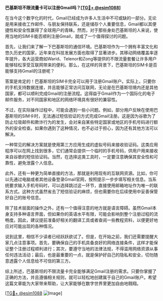 **巴基斯坦不限流量卡可以注册Gmail吗？[[TG💪+ @esim1088](https://t.me/s/esim1088)]**

在当今这个数字化的时代，Gmail已经成为许多人生活中不可或缺的一部分。无论是用来接收工作邮件、与朋友保持联系，还是储存个人重要信息，Gmail都以其便捷性和安全性赢得了全球用户的青睐。然而，对于那些身处巴基斯坦的人来说，使用当地的SIM卡能否顺利注册Gmail，就成了一个值得探讨的问题。

首先，让我们来了解一下巴基斯坦的通信环境。巴基斯坦作为一个拥有丰富文化和悠久历史的国家，近年来在科技发展方面也取得了显著进步。其移动网络覆盖率逐年提升，各大运营商如Warid、Telenor和Zong等提供的不限流量套餐让许多用户能够轻松享受互联网带来的便利。那么，在这样的背景下，巴基斯坦的SIM卡是否能够支持Gmail的注册呢？

答案是肯定的！巴基斯坦的SIM卡完全可以用于注册Gmail账户。实际上，只要你的手机支持数据连接，并且能够正常访问互联网，无论是在巴基斯坦境内还是其他国家，都可以顺利完成Gmail的注册流程。这得益于Gmail作为一个国际化的电子邮件服务，对不同国家和地区的网络环境具有很好的兼容性。

不过，在实际操作过程中，可能会遇到一些小问题。例如，部分用户反映在使用巴基斯坦的SIM卡时，无法通过短信验证的方式完成Gmail注册。这是因为谷歌为了防止垃圾邮件和欺诈行为的发生，会对来自某些特定国家或地区的手机号码进行额外的安全检查。如果你遇到了这种情况，也不必过于担心，因为还有其他方法可以解决。

一种常见的解决方案就是使用第三方应用生成的虚拟号码来接收验证码。这类应用程序可以在网上找到很多，它们通常会提供一个临时的手机号码，供用户用来接收来自谷歌的短信验证码。当然，在选择这类工具时，一定要注意确保其安全性和可靠性，避免泄露个人信息。

此外，还有一种更为简单直接的方法，那就是利用现有的互联网资源。比如，你可以先通过电脑或者其他设备登录Gmail官网，按照提示一步步填写相关信息。当系统要求输入手机号码时，可以选择跳过这一环节，直接使用邮箱地址作为唯一的联系方式。这种方式虽然省去了短信验证的麻烦，但也需要你在后续使用中妥善保管好自己的账号信息。

除了技术层面的操作之外，还有一个值得注意的地方就是语言障碍。虽然Gmail本身支持多种语言界面，但如果你的英语水平有限，可能会影响到整个注册过程的流畅度。因此，建议提前准备好相关的翻译工具或者查阅一些教程资料，以便更好地应对可能出现的各种情况。

说到这里，相信不少读者已经跃跃欲试了。但是，在开始之前，我们还需要提醒大家几点注意事项。首先，要确保自己的手机具备良好的网络连接条件，这样才能保证整个注册过程顺利进行；其次，要遵守当地的法律法规，不得滥用网络资源从事任何违法活动；最后，也是最重要的一点，就是保护好自己的隐私和安全，切勿随意透露个人信息给不可信的第三方。

综上所述，巴基斯坦的不限流量卡完全能够满足Gmail注册的需求。只要你掌握了正确的方法，并且遵循相关规则，就可以轻松地创建属于自己的Gmail账户。希望这篇文章能为大家带来帮助，让大家能够在数字世界里更加自由地翱翔。

[[TG💪+ @esim1088](https://t.me/s/esim1088) ![Image](https://i.postimg.cc/4NQfJmqS/Snipaste-2025-05-13-00-14-12.png)]